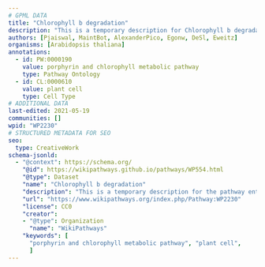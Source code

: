 ```yaml
---
# GPML DATA
title: "Chlorophyll b degradation"
description: "This is a temporary description for Chlorophyll b degradation"
authors: [Pjaiswal, MaintBot, AlexanderPico, Egonw, DeSl, Eweitz]
organisms: [Arabidopsis thaliana]
annotations:
  - id: PW:0000190
    value: porphyrin and chlorophyll metabolic pathway
    type: Pathway Ontology
  - id: CL:0000610
    value: plant cell
    type: Cell Type
# ADDITIONAL DATA
last-edited: 2021-05-19
communities: []
wpid: "WP2230"
# STRUCTURED METADATA FOR SEO
seo:
  type: CreativeWork
schema-jsonld:
  - "@context": https://schema.org/
    "@id": https://wikipathways.github.io/pathways/WP554.html
    "@type": Dataset
    "name": "Chlorophyll b degradation"
    "description": "This is a temporary description for the pathway entitled: Chlorophyll b degradation"
    "url": "https://www.wikipathways.org/index.php/Pathway:WP2230"
    "license": CC0
    "creator":
    - "@type": Organization
      "name": "WikiPathways"
    "keywords": [
      "porphyrin and chlorophyll metabolic pathway", "plant cell",
      ]
---
```

